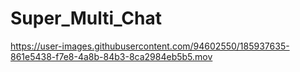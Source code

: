 # Super_Multi_Chat

https://user-images.githubusercontent.com/94602550/185937635-861e5438-f7e8-4a8b-84b3-8ca2984eb5b5.mov

